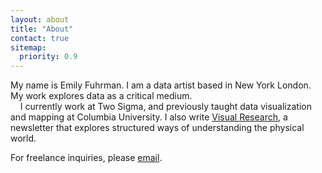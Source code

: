 ```yaml
---
layout: about
title: "About"
contact: true
sitemap:
  priority: 0.9
---
```

My name is Emily Fuhrman. I am a data artist based in <span class='st'>New York</span> London. My work explores data as a critical medium.<br/>&nbsp;&nbsp;&nbsp;&nbsp;I currently work at Two Sigma, and previously taught data visualization and mapping at Columbia University. I also write [Visual Research](https://visualresearch.substack.com/), a newsletter that explores structured ways of understanding the physical world.

<span class='sub'>For freelance inquiries, please [email](mailto:emily.fuhrman@columbia.edu).</span>
